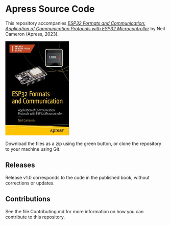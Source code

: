 # Apress Source Code

This repository accompanies [*ESP32 Formats and Communication: Application of Communication Protocols with ESP32 Microcontroller*](https://www.link.springer.com/book/10.1007/978-1-4842-9378-2) by Neil Cameron (Apress, 2023).

[comment]: #cover
![Cover image](9781484293782.JPG)

Download the files as a zip using the green button, or clone the repository to your machine using Git.

## Releases

Release v1.0 corresponds to the code in the published book, without corrections or updates.

## Contributions

See the file Contributing.md for more information on how you can contribute to this repository.